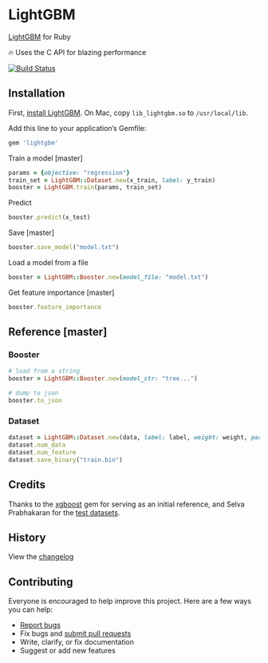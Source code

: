 # LightGBM

[LightGBM](https://github.com/microsoft/LightGBM) for Ruby

:fire: Uses the C API for blazing performance

[![Build Status](https://travis-ci.org/ankane/lightgbm.svg?branch=master)](https://travis-ci.org/ankane/lightgbm)

## Installation

First, [install LightGBM](https://lightgbm.readthedocs.io/en/latest/Installation-Guide.html). On Mac, copy `lib_lightgbm.so` to `/usr/local/lib`.

Add this line to your application’s Gemfile:

```ruby
gem 'lightgbm'
```

Train a model [master]

```ruby
params = {objective: "regression"}
train_set = LightGBM::Dataset.new(x_train, label: y_train)
booster = LightGBM.train(params, train_set)
```

Predict

```ruby
booster.predict(x_test)
```

Save [master]

```ruby
booster.save_model("model.txt")
```

Load a model from a file

```ruby
booster = LightGBM::Booster.new(model_file: "model.txt")
```

Get feature importance [master]

```ruby
booster.feature_importance
```

## Reference [master]

### Booster

```ruby
# load from a string
booster = LightGBM::Booster.new(model_str: "tree...")

# dump to json
booster.to_json
```

### Dataset

```ruby
dataset = LightGBM::Dataset.new(data, label: label, weight: weight, params: params)
dataset.num_data
dataset.num_feature
dataset.save_binary("train.bin")
```

## Credits

Thanks to the [xgboost](https://github.com/PairOnAir/xgboost-ruby) gem for serving as an initial reference, and Selva Prabhakaran for the [test datasets](https://github.com/selva86/datasets).

## History

View the [changelog](https://github.com/ankane/lightgbm/blob/master/CHANGELOG.md)

## Contributing

Everyone is encouraged to help improve this project. Here are a few ways you can help:

- [Report bugs](https://github.com/ankane/lightgbm/issues)
- Fix bugs and [submit pull requests](https://github.com/ankane/lightgbm/pulls)
- Write, clarify, or fix documentation
- Suggest or add new features
